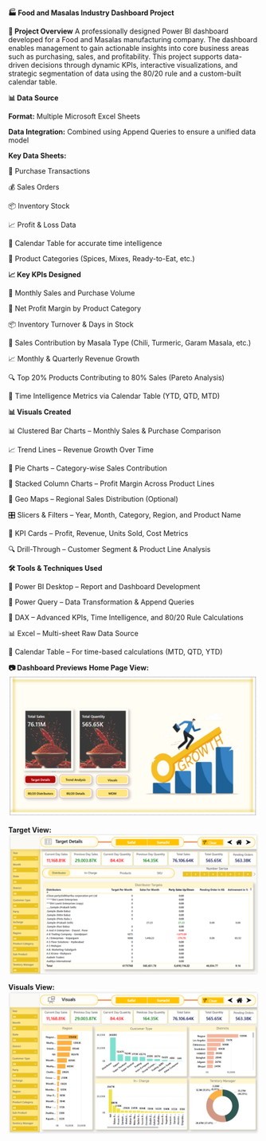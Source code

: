 <b>🏭 Food and Masalas Industry Dashboard Project</b>

<b>📌 Project Overview</b>
A professionally designed Power BI dashboard developed for a Food and Masalas manufacturing company. The dashboard enables management to gain actionable insights into core business areas such as purchasing, sales, and profitability. This project supports data-driven decisions through dynamic KPIs, interactive visualizations, and strategic segmentation of data using the 80/20 rule and a custom-built calendar table.

<b>📊 Data Source</b>

<b>Format:</b> Multiple Microsoft Excel Sheets

<b>Data Integration:</b> Combined using Append Queries to ensure a unified data model

<b>Key Data Sheets:</b>

🛒 Purchase Transactions

💰 Sales Orders

📦 Inventory Stock

📈 Profit & Loss Data

📅 Calendar Table for accurate time intelligence

🧂 Product Categories (Spices, Mixes, Ready-to-Eat, etc.)

<b>📈 Key KPIs Designed</b>

🧾 Monthly Sales and Purchase Volume

💸 Net Profit Margin by Product Category

📦 Inventory Turnover & Days in Stock

🧂 Sales Contribution by Masala Type (Chili, Turmeric, Garam Masala, etc.)

📈 Monthly & Quarterly Revenue Growth

🔍 Top 20% Products Contributing to 80% Sales (Pareto Analysis)

📅 Time Intelligence Metrics via Calendar Table (YTD, QTD, MTD)

<b>📊 Visuals Created</b>

📊 Clustered Bar Charts – Monthly Sales & Purchase Comparison

📈 Trend Lines – Revenue Growth Over Time

🥧 Pie Charts – Category-wise Sales Contribution

🧱 Stacked Column Charts – Profit Margin Across Product Lines

📍 Geo Maps – Regional Sales Distribution (Optional)

🎛️ Slicers & Filters – Year, Month, Category, Region, and Product Name

🔢 KPI Cards – Profit, Revenue, Units Sold, Cost Metrics

🔍 Drill-Through – Customer Segment & Product Line Analysis

<b>🛠️ Tools & Techniques Used</b>

🧩 Power BI Desktop – Report and Dashboard Development

🔄 Power Query – Data Transformation & Append Queries

🧮 DAX – Advanced KPIs, Time Intelligence, and 80/20 Rule Calculations

📊 Excel – Multi-sheet Raw Data Source

📅 Calendar Table – For time-based calculations (MTD, QTD, YTD)

<b>📷 Dashboard Previews</b>
<b>Home Page View:</b>
![Home Page](https://github.com/someshsn/Food-and-Masalas-Pro/blob/main/Home%20Page.png
)

<b>Target View:</b>
![Dashboard](https://github.com/someshsn/Food-and-Masalas-Pro/blob/main/Target%20Page.png
)

<b>Visuals View:</b>
![Dashboard](https://github.com/someshsn/Food-and-Masalas-Pro/blob/main/Visuals.png)


